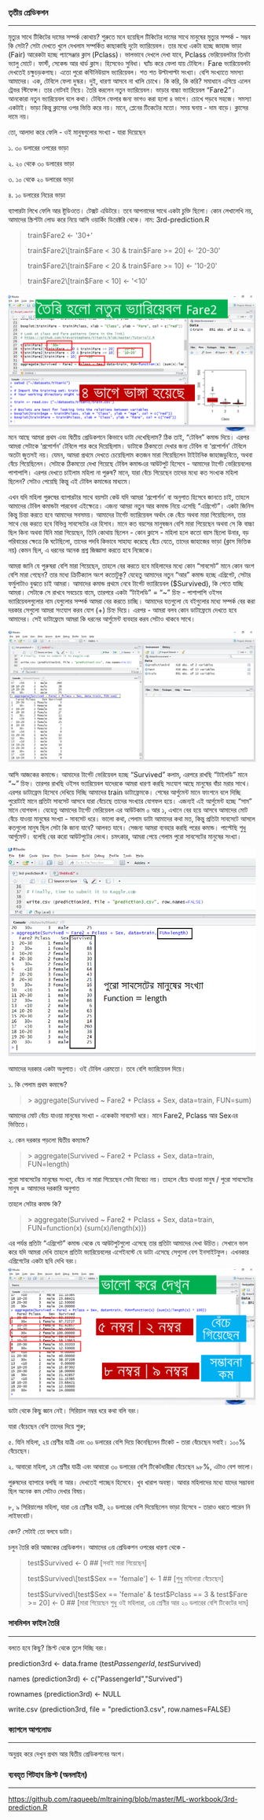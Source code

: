 ### তৃতীয় প্রেডিকশন

---

মৃত্যুর সাথে টিকিটের দামের সম্পর্ক কোথায়? শুরুতে মনে হয়েছিল টিকিটের দামের সাথে মানুষের মৃত্যুর সম্পর্ক - সম্ভব কি সেটা? সেটা দেখতে খুলে দেখলাম সম্পর্কিত কাছাকাছি দুটো ভ্যারিয়েবল। তার মধ্যে একটা হচ্ছে জাহাজ ভাড়া \(Fair\) আরেকটা হচ্ছে প্যাসেঞ্জার ক্লাস \(Pclass\)। ভালভাবে দেখলে দেখা যাবে, Pclass ভেরিয়েবলটার তিনটা ভ্যালু মোটে। ফার্স্ট, সেকেন্ড আর থার্ড ক্লাস। হিসেবেও সুবিধা। ঘ্যাঁচ করে ফেলা যায় টেবিলে। Fare ভ্যারিয়েবলটা দেখতেই চক্ষুচড়কগাছ। এতো পুরো কন্টিনিউয়াস ভ্যারিয়েবল। শত শত উল্টাপাল্টা সংখ্যা। বেশি সংখ্যাতে সমস্যা আমাদের। এক, টেবিলে ফেলা দুস্কর। দুই, ধারণা আসবে না খালি চোখে। কি করি, কি করি? সমাধানে এগিয়ে এলেন ট্রেভর স্টিফেন্স। তার নোটবই নিয়ে। তৈরি করলেন নতুন ভ্যারিয়েবল। ভাড়ার বাচ্চা ভ্যারিয়েবল “Fare2”। আনকোরা নতুন ভ্যারিয়েবল বলে কথা। টেবিলে ফেলার জন্য ভাগও করা হলো ৪ ভাগে। চোখে পড়বে সহজে। সমস্যা একটাই। ভাড়া কিন্তু ক্লাসের ওপর ভিত্তি করে নয়। মানে, প্লেনের টিকেটের মতো। সময় ঘনায় - দাম বাড়ে। ক্লাসের দামে নয়।

তো, আলাদা করে ফেলি - ওই মানুষগুলোর সংখ্যা - যারা দিয়েছেন

১. ৩০ ডলারের ওপরের ভাড়া

২. ২০ থেকে ৩০ ডলারের ভাড়া

৩. ১০ থেকে ২০ ডলারের ভাড়া

৪. ১০ ডলারের নিচের ভাড়া

ব্যাপারটা লিখে ফেলি আর ষ্টুডিওতে। টেক্সট এডিটরে। তবে আপনাদের সাথে একটা চুক্তি ছিলো। কোন লেখালেখি নয়, আমাদের স্ক্রিপ্টটা লোড করে নিয়ে আসি ওয়ার্কিং ডিরেক্টরি থেকে। নাম: 3rd-prediction.R

> train$Fare2 &lt;- '30+'
>
> train$Fare2\[train$Fare &lt; 30 & train$Fare &gt;= 20\] &lt;- '20-30'
>
> train$Fare2\[train$Fare &lt; 20 & train$Fare &gt;= 10\] &lt;- '10-20'
>
> train$Fare2\[train$Fare &lt; 10\] &lt;- '&lt;10'

![](/assets/Slide13.PNG)মনে আছে আমরা প্রথম এবং দ্বিতীয় প্রেডিকশনে কিভাবে ডাটা দেখেছিলাম? ঠিক তাই, “টেবিল” কমান্ড দিয়ে। এরপর আমরা সেটাকে ‘প্রপোর্শন’ টেবিলে পার করে দিয়েছিলাম। ডাটাকে ঠিকমতো দেখার জন্য টেবিল বা ‘প্রপোর্শন’ টেবিলে অতটা জুতসই নয়। যেমন, আমরা প্রথমে দেখতে চেয়েছিলাম কতজন মারা গিয়েছিলেন টাইটানিক জাহাজডুবিতে, অথবা বেঁচে গিয়েছিলেন। সেটাকে ঠিকমতো দেখা গিয়েছে টেবিল কমান্ডএর আউটপুট হিসেবে - আমাদের টার্গেট ভেরিয়েবলের পাশাপাশি। এরপর দেখতে চাইলাম মহিলা না পুরুষ? মানে, যারা বেঁচে গিয়েছেন তাদের মধ্যে কত সংখ্যক মহিলা ছিলেন? সেটাও পেয়েছি কিন্তু এই টেবিল কমান্ডের মাধ্যমে।

এখন যদি মহিলা পুরুষের ব্যাপারটার সাথে বয়সটা কেউ যদি আমরা ‘প্রপোর্শন’ বা অনুপাত হিসেবে জানতে চাই, তাহলে আমাদের টেবিল কমান্ডটা পারবেনা এইক্ষেত্রে। এজন্য আমরা নতুন আর কমান্ড নিয়ে এসেছি “এগ্রিগেট”। একটা জিনিস কিন্তু চিন্তা করতে হবে আমাদের সবসময়। আমাদের টার্গেট ভ্যারিয়েবল অর্থাৎ কে বেঁচে অথবা মারা গিয়েছিলেন, তার সাথে বের করতে হবে বিভিন্ন সাবসেটের এর হিসাব। মানে কত বয়সের মানুষজন বেশি মারা গিয়েছেন অথবা সে কি বাচ্চা ছিল কিনা অথবা যিনি মারা গিয়েছেন, তিনি কোথায় ছিলেন - কোন ক্লাসে - মহিলা হলে কতো বয়স ছিলো উনার, বড় পরিবারের ক্ষেত্রে কি ঘটেছিলো, তাদের পদবি কিভাবে সাহায্য করেছে বেঁচে যেতে, তাদের জাহাজের ভাড়া \(ক্লাস ভিত্তিক নয়\) কেমন ছিল, এ ধরনের অনেক প্রশ্ন জিজ্ঞাসা করতে হবে নিজেকে।

আমরা জানি যে পুরুষরা বেশি মারা গিয়েছেন, তাহলে বের করতে হবে মহিলাদের মধ্যে কোন “সাবসেট” মানে কোন অংশ বেশি মারা গেছেন? তার মধ্যে ক্রিটিক্যাল  অংশ কতোটুকু? যেহেতু আমাদের নতুন “আর” কমান্ড হচ্ছে এগ্রিগেট, সেটার ফর্মুলাটাও বুঝতে চাই আমরা। আমাদের কমান্ড প্রথমে নেবে টার্গেট ভ্যারিয়েবল \($Survived\), কি পেতে যাচ্ছি আমরা। সেটাকে সে রাখবে সবচেয়ে বামে, তারপরে একটা “টাইলডি” = “~” চিহ্ন - পাশাপাশি ওইসব ভ্যারিয়েবলগুলোর নাম যেগুলোর সম্পর্ক আমরা বের করতে চাচ্ছি। আমাদের যতগুলো যে বইগুলোর মধ্যে সম্পর্ক বের করা দরকার সেগুলো আমরা সংযোগ করব যোগ \(+\) চিহ্ন দিয়ে। এরপর - আমরা বলব কোন ডাটাফ্রেমে দেখতে হবে আমাদের। সেই ডাটাফ্রেমে আমরা কি ধরনের আর্গুমেন্ট ব্যবহার করব সেটাও থাকবে সাথে।

![](/assets/3rd.png)

আসি আজকের কমান্ডে। আমাদের টার্গেট ভেরিয়েবল হচ্ছে “Survived” কলাম, এরপরে রাখছি “টাইলডি” মানে “~” চিহ্ন। তারপর রাখছি ওইসব ভ্যারিয়েবল যাদেরকে আমরা ধারণা করছি সংযোগ আছে মানুষের বাঁচা মরার সাথে। এরপর ডাটাফ্রেম হিসেবে দেখিয়ে দিচ্ছি আমাদের train ডাটাফ্রেমকে। শেষের আর্গুমেন্ট মানে ফাংশনে বলে দিচ্ছি পুরোটাই মানে প্রতিটা সাবসেট আসবে যারা বেঁচেছে তাদের সংখ্যার যোগফল হয়ে। এজন্যই এই আর্গুমেন্ট হচ্ছে “সাম” মানে যোগফল। যেহেতু আমাদের টার্গেট ভেরিয়েবল এর আউটকাম ০ আর ১, এখানে বের হয়ে আসবে আমাদের মোট বেঁচে যাওয়া মানুষের সংখ্যা - সাবসেট ধরে।  ভালো কথা, পেলাম ডাটা আমাদের কথা মত, কিন্তু প্রতিটা সাবসেটে আসলে কতগুলো মানুষ ছিল সেটা কি জানা যাবে? আলবত যাবে। সেজন্য আমরা ব্যবহার করছি পরের কমান্ড। পাল্টেছি শুধু আর্গুমেন্ট। বলেছি বের করো আউটপুটের লেংথ। চমৎকার, আমরা পেয়ে গেলাম পুরো সাবসেটের মানুষের সংখ্যা।

![](/assets/3rdt.png)

আমাদের দরকার একটা অনুপাত। ওই টেবিল এরমতো।  তবে বেশি ভ্যারিয়েবল দিয়ে।

১. কি পেলাম প্রথম কমান্ডে?

> &gt; aggregate\(Survived ~ Fare2 + Pclass + Sex, data=train, FUN=sum\)

আমাদের মোট বেঁচে যাওয়া মানুষের সংখ্যা - একেকটা সাবসেট ধরে। মানে Fare2, Pclass আর Sexএর ভিত্তিতে।

২. কেন দরকার পড়লো দ্বিতীয় কম্যান্ড?

> &gt; aggregate\(Survived ~ Fare2 + Pclass + Sex, data=train, FUN=length\)

পুরো সাবসেটের মানুষের সংখ্যা, বেঁচে না মারা গিয়েছেন সেটা বিবেচ্য নয়। তাহলে বেঁচে যাওয়া মানুষ / পুরো সাবসেটের মানুষ = আমাদের দরকারি অনুপাত

তাহলে সেটার কমান্ড কি?

> &gt; aggregate\(Survived ~ Fare2 + Pclass + Sex, data=train, FUN=function\(x\) {sum\(x\)/length\(x\)}\)

এর পর্যন্ত প্রতিটা “এগ্রিগেট” কমান্ড থেকে যে আউটপুটগুলো এসেছে তার প্রতিটা আমাদের দেখা উচিত। সেখানে ভাল করে যদি আমরা দেখি তাহলে প্রতিটা ভ্যারিয়েবলের এগেইনস্টে যে ডাটা এসেছে সেগুলো বেশ ইনসাইটফুল। এখনকার এগ্রিগেটের একটা ছবি দেখি বরং। ![](/assets/Slide14.PNG)ডাটা থেকে কিছু জ্ঞান নেই। সিরিয়াল নম্বর ধরে কথা বলি বরং।

যারা বেঁচেছেন বেশি তাদের দিয়ে শুরু;

৫. যিনি মহিলা, ২য় শ্রেণীর যাত্রী এবং ৩০ ডলারের বেশি দিয়ে কিনেছিলেন টিকেট - তারা বেঁচেছেন সবাই। ১০০% বেঁচেছেন।

২. আবারো মহিলা, ১ম শ্রেণীর যাত্রী এবং আবারো ৩০ ডলারের বেশি টিকেটধারীরা বেঁচেছেন ৯৮%, এটাও বেশ ভালো।

পুরুষদের ব্যাপারে বলছি না আর। দেখতেই পাচ্ছেন হিসেবে। খুব খারাপ অবস্থা। আবার মহিলাদের মধ্যে যাদের সম্ভাবনা ছিল অনেক কম সেটাও দেখার বিষয়।

৮, ৯ সিরিয়ালের মহিলা, যারা ৩য় শ্রেণীর যাত্রী, ২০ ডলারের বেশি দিয়েছিলেন ভাড়া হিসেবে - তারাও ধরতে পারেন নি লাইফবোট।

কেন? সেটাই তো বলবে ডাটা।

চলুন তৈরি করি আজকের প্রেডিকশন। আমাদের ৩য় প্রেডিকশন ওপরের ধারণা থেকে -

> test$Survived &lt;- 0          \#\# \[সবাই মারা গিয়েছেন\]
>
> test$Survived\[test$Sex == 'female'\] &lt;- 1            \#\# \[শুধু মহিলারা বেঁচেছেন\]
>
> test$Survived\[test$Sex == 'female' & test$Pclass == 3 & test$Fare &gt;= 20\] &lt;- 0         \#\# \[মারা গিয়েছেন শুধু ওই মহিলারা, ৩য় শ্রেণীর আর ২০ ডলারের বেশি টিকেটের দাম\]

### সাবমিশন ফাইল তৈরি

---

বলতে হবে কিছু? স্ক্রিপ্ট থেকে তুলে দিচ্ছি বরং।

prediction3rd &lt;- data.frame \(test$PassengerId, test$Survived\)

names \(prediction3rd\) &lt;- c\("PassengerId","Survived"\)

rownames \(prediction3rd\) &lt;- NULL

write.csv \(prediction3rd, file = "prediction3.csv", row.names=FALSE\)

### ক্যাগলে আপলোড

---

অনুগ্রহ করে দেখুন প্রথম আর দ্বিতীয় প্রেডিকশনের অংশ। 

### ব্যবহৃত গিটহাব স্ক্রিপ্ট \(অনলাইন\)

---

https://github.com/raqueeb/mltraining/blob/master/ML-workbook/3rd-prediction.R

